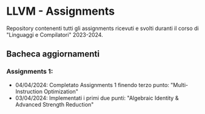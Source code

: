 # LLVM - Assignments 
Repository contenenti tutti gli assignments ricevuti e svolti duranti il corso di "Linguaggi e Compilatori" 2023-2024.

## Bacheca aggiornamenti
### Assignments 1:

- 04/04/2024: Completato Assignments 1 finendo terzo punto: "Multi-Instruction Optimization"
- 03/04/2024: Implementati i primi due punti: "Algebraic Identity & Advanced Strength Reduction"
